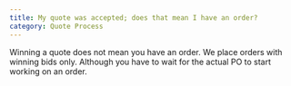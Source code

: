 ```yaml
---
title: My quote was accepted; does that mean I have an order?
category: Quote Process
---
```

Winning a quote does not mean you have an order. We place orders with winning bids only. Although you have to wait for the actual PO to start working on an order.
